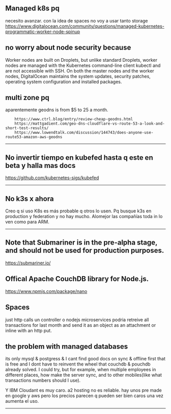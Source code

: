 
## Managed k8s pq
necesito avanzar.
con la idea de spaces no voy a usar tanto storage
https://www.digitalocean.com/community/questions/managed-kubernetes-programmatic-worker-node-spinup


## no worry about node security because
Worker nodes are built on Droplets, but unlike standard Droplets, worker nodes are managed with the Kubernetes command-line client kubectl and are not accessible with SSH. On both the master nodes and the worker nodes, DigitalOcean maintains the system updates, security patches, operating system configuration and installed packages.

##  multi zone pq
  aparentemente geodns is from $5 to 25 a month.  

        https://www.ctrl.blog/entry/review-cheap-geodns.html  
        https://mattgadient.com/geo-dns-cloudflare-vs-route-53-a-look-and-short-test-results/
        https://www.lowendtalk.com/discussion/144743/does-anyone-use-route53-amazon-aws-geodns  
        
        
----------------   
## No invertir tiempo en kubefed hasta q este en beta y halla mas docs
https://github.com/kubernetes-sigs/kubefed  

----------------  

## No k3s x ahora
Creo q si uso K8s es más probable q otros lo usen. Pq busque k3s en production y federation y no hay mucho. Alomejor las compañías toda in lo ven como para ARM.  

--------------
## Note that Submariner is in the pre-alpha stage, and should not be used for production purposes.
https://submariner.io/


## Offical Apache CouchDB library for Node.js.
https://www.npmjs.com/package/nano

## Spaces
just http calls
un controller o nodejs microservices podria retreive all transactions for last month and send it as an object as an attachment or inline with an http put.


## the problem with managed databases
its only mysql & postgress & I cant find good docs on sync & offline first that is free and I dont have to reinvent the wheel that couchdb & pouchdb already solved. I could try, but for example, when multiple employees in different places, how make the server sync, and to other mobiles(like what transactions numbers should I use).  

Y IBM Cloudant es muy caro. a2 hosting no es reliable. hay unos pre made en google y aws pero los precios parecen q pueden ser bien caros una vez aumenta el uso.






----------
